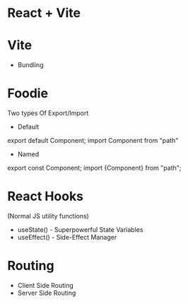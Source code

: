 # React + Vite

# Vite
- Bundling

# Foodie 

Two types Of Export/Import

- Default

export default Component;
import Component from "path"

- Named

export const Component;
import {Component} from "path";

# React Hooks

(Normal JS utility functions)

- useState() - Superpowerful State Variables
- useEffect() - Side-Effect Manager


# Routing  
- Client Side Routing
- Server Side Routing
